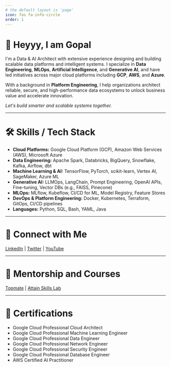 ```yaml
---
# the default layout is 'page'
icon: fas fa-info-circle
order: 1
---
```


# 👋 Heyyy, I am Gopal

I'm a Data & AI Architect with extensive experience designing and building scalable data platforms and intelligent systems. I specialize in **Data Engineering**, **MLOps**, **Artificial Intelligence**, and **Generative AI**, and have led initiatives across major cloud platforms including **GCP**, **AWS**, and **Azure**.

With a background in **Platform Engineering**, I help organizations architect reliable, secure, and high-performance data ecosystems to unlock business value and accelerate innovation.


*Let's build smarter and scalable systems together.*

---

# 🛠 Skills / Tech Stack

- **Cloud Platforms:** Google Cloud Platform (GCP), Amazon Web Services (AWS), Microsoft Azure
- **Data Engineering:** Apache Spark, Databricks, BigQuery, Snowflake, Kafka, Airflow, dbt
- **Machine Learning & AI:** TensorFlow, PyTorch, scikit-learn, Vertex AI, SageMaker, Azure ML
- **Generative AI:** LLMOps, LangChain, Prompt Engineering, OpenAI APIs, Fine-tuning, Vector DBs (e.g., FAISS, Pinecone)
- **MLOps:** MLflow, Kubeflow, CI/CD for ML, Model Registry, Feature Stores
- **DevOps & Platform Engineering:** Docker, Kubernetes, Terraform, GitOps, CI/CD pipelines
- **Languages:** Python, SQL, Bash, YAML, Java

---

# 💼 Connect with Me

[LinkedIn](https://www.linkedin.com/in/gopalsahu25/) | [Twitter](https://x.com/gopalsahu25) | [YouTube](https://www.youtube.com/@gopalsahu_official)

---

# 💼 Mentorship and Courses

[Topmate](https://topmate.io/gopalsahu) | [Attain Skills Lab](https://learn.attainskillslab.com) 

---

# 📜 Certifications

- Google Cloud Professional Cloud Architect  
- Google Cloud Professional Machine Learning Engineer 
- Google Cloud Professional Data Engineer 
- Google Cloud Professional Network Engineer 
- Google Cloud Professional Security Engineer 
- Google Cloud Professional Database Engineer 
- AWS Certified AI Practitioner
